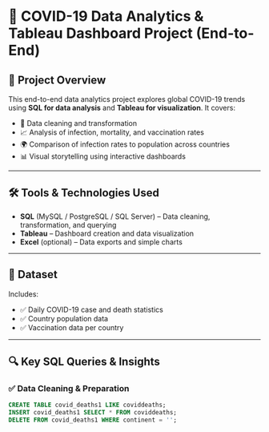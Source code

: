 # 🧪 COVID-19 Data Analytics & Tableau Dashboard Project (End-to-End)

## 📌 Project Overview

This end-to-end data analytics project explores global COVID-19 trends using **SQL for data analysis** and **Tableau for visualization**. It covers:

- 🔄 Data cleaning and transformation
- 📈 Analysis of infection, mortality, and vaccination rates
- 🌍 Comparison of infection rates to population across countries
- 📊 Visual storytelling using interactive dashboards

---

## 🛠 Tools & Technologies Used

- **SQL** (MySQL / PostgreSQL / SQL Server) – Data cleaning, transformation, and querying
- **Tableau** – Dashboard creation and data visualization
- **Excel** (optional) – Data exports and simple charts

---

## 📂 Dataset

Includes:

- ✅ Daily COVID-19 case and death statistics
- ✅ Country population data
- ✅ Vaccination data per country

---

## 🔍 Key SQL Queries & Insights

### ✅ Data Cleaning & Preparation
```sql
CREATE TABLE covid_deaths1 LIKE coviddeaths;
INSERT covid_deaths1 SELECT * FROM coviddeaths;
DELETE FROM covid_deaths1 WHERE continent = '';
